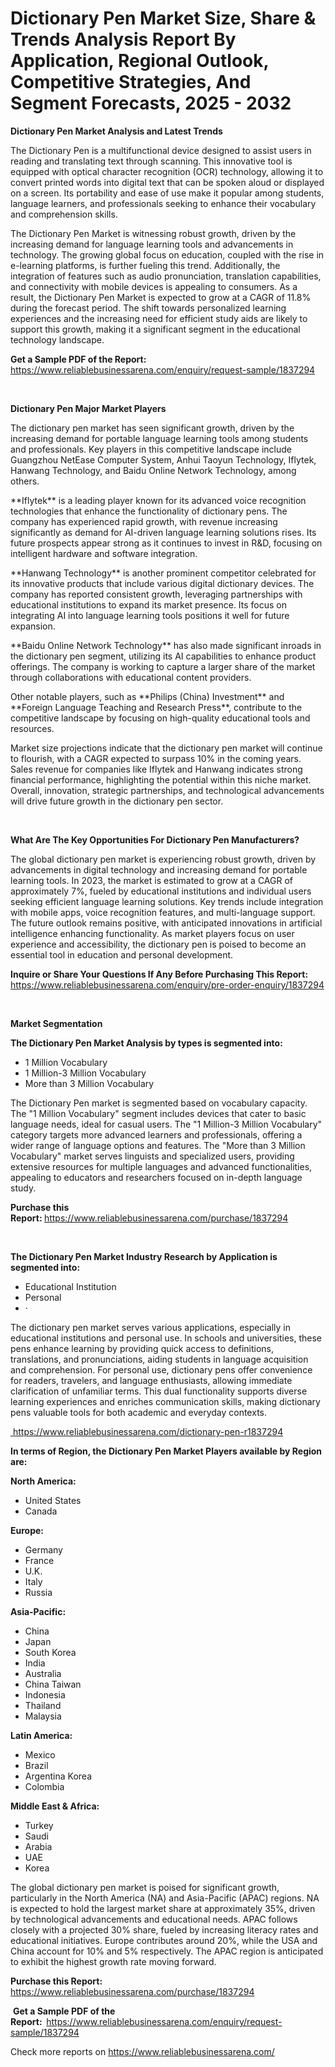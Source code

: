 <p><h1>Dictionary Pen Market Size, Share & Trends Analysis Report By Application, Regional Outlook, Competitive Strategies, And Segment Forecasts, 2025 - 2032</h1></p><p><strong>Dictionary Pen Market Analysis and Latest Trends</strong></p>
<p><p>The Dictionary Pen is a multifunctional device designed to assist users in reading and translating text through scanning. This innovative tool is equipped with optical character recognition (OCR) technology, allowing it to convert printed words into digital text that can be spoken aloud or displayed on a screen. Its portability and ease of use make it popular among students, language learners, and professionals seeking to enhance their vocabulary and comprehension skills.</p><p>The Dictionary Pen Market is witnessing robust growth, driven by the increasing demand for language learning tools and advancements in technology. The growing global focus on education, coupled with the rise in e-learning platforms, is further fueling this trend. Additionally, the integration of features such as audio pronunciation, translation capabilities, and connectivity with mobile devices is appealing to consumers. As a result, the Dictionary Pen Market is expected to grow at a CAGR of 11.8% during the forecast period. The shift towards personalized learning experiences and the increasing need for efficient study aids are likely to support this growth, making it a significant segment in the educational technology landscape.</p></p>
<p><strong>Get a Sample PDF of the Report:&nbsp;</strong> <a href="https://www.reliablebusinessarena.com/enquiry/request-sample/1837294?utm_campaign=3443&utm_medium=2&utm_source=Github&utm_content=ia&utm_term=05042025&utm_id=dictionary-pen">https://www.reliablebusinessarena.com/enquiry/request-sample/1837294</a></p>
<p>&nbsp;</p>
<p><strong>Dictionary Pen Major Market Players</strong></p>
<p><p>The dictionary pen market has seen significant growth, driven by the increasing demand for portable language learning tools among students and professionals. Key players in this competitive landscape include Guangzhou NetEase Computer System, Anhui Taoyun Technology, Iflytek, Hanwang Technology, and Baidu Online Network Technology, among others.</p><p>**Iflytek** is a leading player known for its advanced voice recognition technologies that enhance the functionality of dictionary pens. The company has experienced rapid growth, with revenue increasing significantly as demand for AI-driven language learning solutions rises. Its future prospects appear strong as it continues to invest in R&D, focusing on intelligent hardware and software integration.</p><p>**Hanwang Technology** is another prominent competitor celebrated for its innovative products that include various digital dictionary devices. The company has reported consistent growth, leveraging partnerships with educational institutions to expand its market presence. Its focus on integrating AI into language learning tools positions it well for future expansion.</p><p>**Baidu Online Network Technology** has also made significant inroads in the dictionary pen segment, utilizing its AI capabilities to enhance product offerings. The company is working to capture a larger share of the market through collaborations with educational content providers.</p><p>Other notable players, such as **Philips (China) Investment** and **Foreign Language Teaching and Research Press**, contribute to the competitive landscape by focusing on high-quality educational tools and resources.</p><p>Market size projections indicate that the dictionary pen market will continue to flourish, with a CAGR expected to surpass 10% in the coming years. Sales revenue for companies like Iflytek and Hanwang indicates strong financial performance, highlighting the potential within this niche market. Overall, innovation, strategic partnerships, and technological advancements will drive future growth in the dictionary pen sector.</p></p>
<p>&nbsp;</p>
<p><strong>What Are The Key Opportunities For Dictionary Pen Manufacturers?</strong></p>
<p><p>The global dictionary pen market is experiencing robust growth, driven by advancements in digital technology and increasing demand for portable learning tools. In 2023, the market is estimated to grow at a CAGR of approximately 7%, fueled by educational institutions and individual users seeking efficient language learning solutions. Key trends include integration with mobile apps, voice recognition features, and multi-language support. The future outlook remains positive, with anticipated innovations in artificial intelligence enhancing functionality. As market players focus on user experience and accessibility, the dictionary pen is poised to become an essential tool in education and personal development.</p></p>
<p><strong>Inquire or Share Your Questions If Any Before Purchasing This Report:</strong> <a href="https://www.reliablebusinessarena.com/enquiry/pre-order-enquiry/1837294?utm_campaign=3443&utm_medium=2&utm_source=Github&utm_content=ia&utm_term=05042025&utm_id=dictionary-pen">https://www.reliablebusinessarena.com/enquiry/pre-order-enquiry/1837294</a></p>
<p>&nbsp;</p>
<p><strong>Market Segmentation</strong></p>
<p><strong>The Dictionary Pen Market Analysis by types is segmented into:</strong></p>
<p><ul><li>1 Million Vocabulary</li><li>1 Million-3 Million Vocabulary</li><li>More than 3 Million Vocabulary</li></ul></p>
<p><p>The Dictionary Pen market is segmented based on vocabulary capacity. The "1 Million Vocabulary" segment includes devices that cater to basic language needs, ideal for casual users. The "1 Million-3 Million Vocabulary" category targets more advanced learners and professionals, offering a wider range of language options and features. The "More than 3 Million Vocabulary" market serves linguists and specialized users, providing extensive resources for multiple languages and advanced functionalities, appealing to educators and researchers focused on in-depth language study.</p></p>
<p><strong>Purchase this Report:&nbsp;</strong><a href="https://www.reliablebusinessarena.com/purchase/1837294?utm_campaign=3443&utm_medium=2&utm_source=Github&utm_content=ia&utm_term=05042025&utm_id=dictionary-pen">https://www.reliablebusinessarena.com/purchase/1837294</a></p>
<p>&nbsp;</p>
<p><strong>The Dictionary Pen Market Industry Research by Application is segmented into:</strong></p>
<p><ul><li>Educational Institution</li><li>Personal</li><li>·</li></ul></p>
<p><p>The dictionary pen market serves various applications, especially in educational institutions and personal use. In schools and universities, these pens enhance learning by providing quick access to definitions, translations, and pronunciations, aiding students in language acquisition and comprehension. For personal use, dictionary pens offer convenience for readers, travelers, and language enthusiasts, allowing immediate clarification of unfamiliar terms. This dual functionality supports diverse learning experiences and enriches communication skills, making dictionary pens valuable tools for both academic and everyday contexts.</p></p>
<p><a href="https://www.reliablebusinessarena.com/dictionary-pen-r1837294?utm_campaign=3443&utm_medium=2&utm_source=Github&utm_content=ia&utm_term=05042025&utm_id=dictionary-pen">&nbsp;https://www.reliablebusinessarena.com/dictionary-pen-r1837294</a></p>
<p><strong>In terms of Region, the Dictionary Pen Market Players available by Region are:</strong></p>
<p>
    <p> <strong> North America: </strong>
        <ul>
            <li>United States</li>
            <li>Canada</li>
        </ul>
        </p> 
    <p> <strong> Europe: </strong>
        <ul>
            <li>Germany</li>
            <li>France</li>
            <li>U.K.</li>
            <li>Italy</li>
            <li>Russia</li>
        </ul>
        </p> 
    <p> <strong> Asia-Pacific: </strong>
        <ul>
            <li>China</li>
            <li>Japan</li>
            <li>South Korea</li>
            <li>India</li>
            <li>Australia</li>
            <li>China Taiwan</li>
            <li>Indonesia</li>
            <li>Thailand</li>
            <li>Malaysia</li>
        </ul>
        </p> 
    <p> <strong> Latin America: </strong>
        <ul>
            <li>Mexico</li>
            <li>Brazil</li>
            <li>Argentina Korea</li>
            <li>Colombia</li>
        </ul>
        </p> 
    <p> <strong> Middle East & Africa: </strong>
        <ul>
            <li>Turkey</li>
            <li>Saudi</li>
            <li>Arabia</li>
            <li>UAE</li>
            <li>Korea</li>
        </ul>
    </p>
    </p>
<p><p>The global dictionary pen market is poised for significant growth, particularly in the North America (NA) and Asia-Pacific (APAC) regions. NA is expected to hold the largest market share at approximately 35%, driven by technological advancements and educational needs. APAC follows closely with a projected 30% share, fueled by increasing literacy rates and educational initiatives. Europe contributes around 20%, while the USA and China account for 10% and 5% respectively. The APAC region is anticipated to exhibit the highest growth rate moving forward.</p></p>
<p><strong>Purchase this Report: </strong><a href="https://www.reliablebusinessarena.com/purchase/1837294?utm_campaign=3443&utm_medium=2&utm_source=Github&utm_content=ia&utm_term=05042025&utm_id=dictionary-pen">https://www.reliablebusinessarena.com/purchase/1837294</a></p>
<p>&nbsp;<strong>Get a Sample PDF of the Report:&nbsp;&nbsp;</strong><a href="https://www.reliablebusinessarena.com/enquiry/request-sample/1837294?utm_campaign=3443&utm_medium=2&utm_source=Github&utm_content=ia&utm_term=05042025&utm_id=dictionary-pen">https://www.reliablebusinessarena.com/enquiry/request-sample/1837294</a></p>
<p><strong></strong></p>
<p>Check more reports on <a href="https://www.reliablebusinessarena.com/?utm_campaign=3443&utm_medium=2&utm_source=Github&utm_content=ia&utm_term=05042025&utm_id=dictionary-pen">https://www.reliablebusinessarena.com/</a></p>